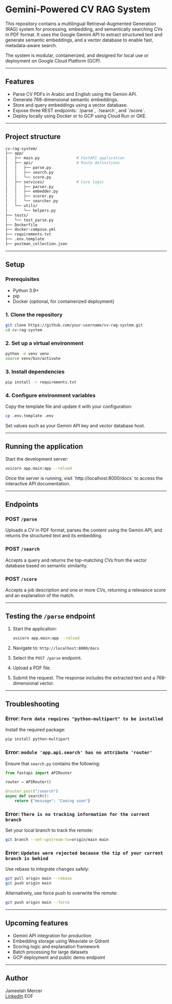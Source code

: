 # Gemini-Powered CV RAG System

This repository contains a multilingual Retrieval-Augmented Generation (RAG) system for processing, embedding, and semantically searching CVs in PDF format. It uses the Google Gemini API to extract structured text and generate semantic embeddings, and a vector database to enable fast, metadata-aware search.

The system is modular, containerized, and designed for local use or deployment on Google Cloud Platform (GCP).

---

## Features

- Parse CV PDFs in Arabic and English using the Gemini API.
- Generate 768-dimensional semantic embeddings.
- Store and query embeddings using a vector database.
- Expose three REST endpoints: \`/parse\`, \`/search\`, and \`/score\`.
- Deploy locally using Docker or to GCP using Cloud Run or GKE.

---

## Project structure
```bash
cv-rag-system/
├── app/
│   ├── main.py                # FastAPI application
│   ├── api/                   # Route definitions
│   │   ├── parse.py
│   │   ├── search.py
│   │   └── score.py
│   ├── services/              # Core logic
│   │   ├── parser.py
│   │   ├── embedder.py
│   │   ├── scorer.py
│   │   └── searcher.py
│   └── utils/
│       └── helpers.py
├── tests/
│   └── test_parse.py
├── Dockerfile
├── docker-compose.yml
├── requirements.txt
├── .env.template
├── postman_collection.json
```

---

## Setup

### Prerequisites

- Python 3.9+
- pip
- Docker (optional, for containerized deployment)

### 1. Clone the repository

```bash
git clone https://github.com/your-username/cv-rag-system.git
cd cv-rag-system
```

### 2. Set up a virtual environment

```bash
python -m venv venv
source venv/bin/activate

```

### 3. Install dependencies

```bash
pip install -r requirements.txt
```


### 4. Configure environment variables

Copy the template file and update it with your configuration:

```bash
cp .env.template .env
```

Set values such as your Gemini API key and vector database host.

---

## Running the application

Start the development server:

```bash
uvicorn app.main:app --reload
```

Once the server is running, visit \`http://localhost:8000/docs\` to access the interactive API documentation.

---

## Endpoints

### POST `/parse`

Uploads a CV in PDF format, parses the content using the Gemini API, and returns the structured text and its embedding.

### POST `/search`

Accepts a query and returns the top-matching CVs from the vector database based on semantic similarity.

### POST `/score`

Accepts a job description and one or more CVs, returning a relevance score and an explanation of the match.

---

## Testing the `/parse` endpoint

1. Start the application:
   
   ```bash
   uvicorn app.main:app --reload
   ```

2. Navigate to:
   `http://localhost:8000/docs`
3. Select the `POST /parse` endpoint.
4. Upload a PDF file.
5. Submit the request. The response includes the extracted text and a 768-dimensional vector.

---

## Troubleshooting

### Error: `Form data requires "python-multipart" to be installed`

Install the required package:

```bash
pip install python-multipart
```

### Error: `module 'app.api.search' has no attribute 'router'`

Ensure that `search.py` contains the following:

```python
from fastapi import APIRouter

router = APIRouter()

@router.post("/search")
async def search():
    return {"message": "Coming soon"}
```

### Error: `There is no tracking information for the current branch`

Set your local branch to track the remote:

```bash
git branch --set-upstream-to=origin/main main
```

### Error: `Updates were rejected because the tip of your current branch is behind`

Use rebase to integrate changes safely:

```bash
git pull origin main --rebase
git push origin main
```

Alternatively, use force push to overwrite the remote:

```bash
git push origin main --force
```

---

## Upcoming features

- Gemini API integration for production
- Embedding storage using Weaviate or Qdrant
- Scoring logic and explanation framework
- Batch processing for large datasets
- GCP deployment and public demo endpoint

---

## Author

Jameelah Mercer  
[LinkedIn](https://www.linkedin.com/in/jameelahmercer)
EOF

